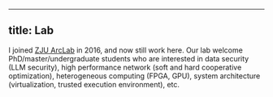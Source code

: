 
---
title: Lab
---


I joined [ZJU ArcLab](http://arc.zju.edu.cn/) in 2016, and now still work here. Our lab welcome PhD/master/undergraduate students who are interested in data security (LLM security), high performance network (soft and hard cooperative optimization), heterogeneous computing (FPGA, GPU), system architecture (virtualization, trusted execution environment), etc.





















